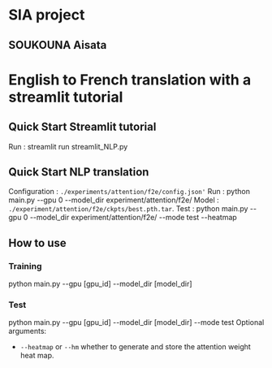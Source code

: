 # SIA project 
## SOUKOUNA Aisata

# English to French translation with a streamlit tutorial

## Quick Start Streamlit tutorial
Run : streamlit run streamlit_NLP.py

## Quick Start NLP translation
Configuration : `./experiments/attention/f2e/config.json'`
Run : python main.py --gpu 0 --model_dir experiment/attention/f2e/
Model : `./experiment/attention/f2e/ckpts/best.pth.tar`. 
Test : python main.py --gpu 0 --model_dir experiment/attention/f2e/ --mode test --heatmap

## How to use

### Training 
python main.py --gpu [gpu_id] --model_dir [model_dir]
### Test
python main.py --gpu [gpu_id] --model_dir [model_dir] --mode test
Optional arguments:
- `--heatmap` or `--hm` whether to generate and store the attention weight heat map.

